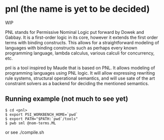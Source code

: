 # pnl (the name is yet to be decided)

WIP

PNL stands for Permissive Nominal Logic put forward by Dowek and
Gabbay. It is a first-order logic in its core, however it extends the
first order terms with binding constructs. This allows for a
straightforward modeling of languages with binding constructs such as
perhaps every known programming language, lambda calculus, various
calculi for concurrency, etc.

pnl is a tool inspired by Maude that is based on PNL.  It allows
modeling of programming languages using PNL logic. It will allow
expressing rewriting rule systems, structural operational semantics,
and will use sate of the art constraint solvers as a backend for
deciding the mentioned semantics.


## Running example (not much to see yet)

    $ cd <pnl>
    $ export PSI_WORKBENCH_HOME=`pwd`
    $ export PATH="$PATH:`pwd`/tools"
    $ pwb sml @nom-terms.ML

or see ./compile.sh


